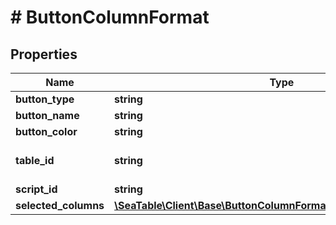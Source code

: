 # # ButtonColumnFormat

## Properties

Name | Type | Description | Notes
------------ | ------------- | ------------- | -------------
**button_type** | **string** |  |
**button_name** | **string** |  |
**button_color** | **string** |  |
**table_id** | **string** | id of the target table, if &#x60;copy_row_to_another_table&#x60; is selected. | [optional]
**script_id** | **string** |  | [optional]
**selected_columns** | [**\SeaTable\Client\Base\ButtonColumnFormatSelectedColumnsInner[]**](ButtonColumnFormatSelectedColumnsInner.md) |  | [optional]

